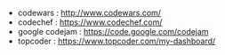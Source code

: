 * codewars : http://www.codewars.com/
* codechef : https://www.codechef.com/
* google codejam : https://code.google.com/codejam
* topcoder : https://www.topcoder.com/my-dashboard/
